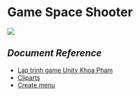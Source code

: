 # **Game Space Shooter**
![](https://lh6.googleusercontent.com/HUGOEdayCnwcnZM3_sBax_wcw1-n_Om5Nz_cCGK9IWK4XGpQKREkp_EYvlkawV0IeWwnGvqqNaor1GF-vFs_bokJ76RTm4C2sSBxCOyqPMxgTsqxQVEZ=w371)
## *Document Reference*
* [Lap trinh game Unity Khoa Pham](https://www.youtube.com/watch?v=qHxjVmmCOKY&index=7&list=PLzrVYRai0riTSuqroXJk4E6Vs1W3njjo0)
* [Cliparts](http://cliparts.co/)
* [Create menu](https://www.youtube.com/watch?v=WSlfgmXIuTU)
